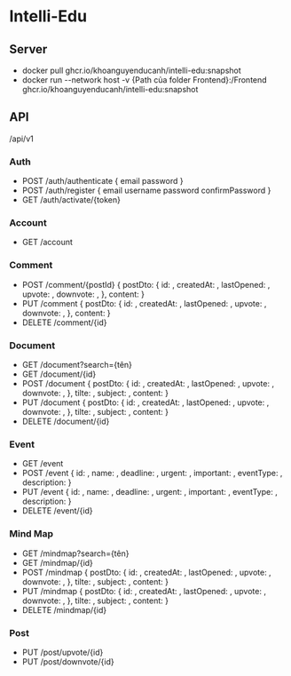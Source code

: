 # Intelli-Edu
## Server
- docker pull ghcr.io/khoanguyenducanh/intelli-edu:snapshot
- docker run --network host -v {Path của folder Frontend}:/Frontend ghcr.io/khoanguyenducanh/intelli-edu:snapshot
## API
/api/v1

### Auth
- POST /auth/authenticate
{
	email
	password
}
- POST /auth/register
{
	email
	username
	password
	confirmPassword
}
- GET /auth/activate/{token}
### Account
- GET  /account
### Comment
- POST /comment/{postId}
{
	postDto: {
		id: ,
		createdAt: ,
		lastOpened: ,
		upvote: ,
		downvote: ,
	},
	content: 
}
- PUT /comment
{
	postDto: {
		id: ,
		createdAt: ,
		lastOpened: ,
		upvote: ,
		downvote: ,
	},
	content: 
}
- DELETE /comment/{id}
### Document
- GET /document?search={tên}
- GET /document/{id}
- POST /document
{
	postDto: {
		id: ,
		createdAt: ,
		lastOpened: ,
		upvote: ,
		downvote: ,
	},
	tilte: ,
	subject: ,
	content: 
}
- PUT /document
{
	postDto: {
		id: ,
		createdAt: ,
		lastOpened: ,
		upvote: ,
		downvote: ,
	},
	tilte: ,
	subject: ,
	content: 
}
- DELETE /document/{id}
### Event
- GET /event
- POST /event
{
	id: ,
	name: ,
	deadline: ,
	urgent: ,
	important: ,
	eventType: ,
	description: 
}
- PUT /event
{
	id: ,
	name: ,
	deadline: ,
	urgent: ,
	important: ,
	eventType: ,
	description: 
}
- DELETE /event/{id}
### Mind Map
- GET /mindmap?search={tên}
- GET /mindmap/{id}
- POST /mindmap
{
	postDto: {
		id: ,
		createdAt: ,
		lastOpened: ,
		upvote: ,
		downvote: ,
	},
	tilte: ,
	subject: ,
	content: 
}
- PUT /mindmap
{
	postDto: {
		id: ,
		createdAt: ,
		lastOpened: ,
		upvote: ,
		downvote: ,
	},
	tilte: ,
	subject: ,
	content: 
}
- DELETE /mindmap/{id}
### Post
- PUT /post/upvote/{id}
- PUT /post/downvote/{id}